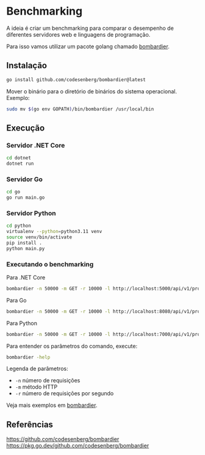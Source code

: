 # Benchmarking 

A ideia é criar um benchmarking para comparar o desempenho de diferentes servidores web e linguagens de programação.

Para isso vamos utilizar um pacote golang chamado [bombardier](https://github.com/codesenberg/bombardier).

## Instalação

```bash
go install github.com/codesenberg/bombardier@latest
```

Mover o binário para o diretório de binários do sistema operacional. Exemplo:
```bash
sudo mv $(go env GOPATH)/bin/bombardier /usr/local/bin
```

## Execução

### Servidor .NET Core
```bash
cd dotnet 
dotnet run
```

### Servidor Go
```bash
cd go
go run main.go
```

### Servidor Python
```bash
cd python
virtualenv --python=python3.11 venv
source venv/bin/activate
pip install .
python main.py
```

### Executando o benchmarking
Para .NET Core
```bash
bombardier -n 50000 -m GET -r 10000 -l http://localhost:5000/api/v1/products
```

Para Go
```bash
bombardier -n 50000 -m GET -r 10000 -l http://localhost:8080/api/v1/products
```

Para Python
```bash
bombardier -n 50000 -m GET -r 10000 -l http://localhost:7000/api/v1/products
```

Para entender os parâmetros do comando, execute:
```bash
bombardier -help
```

Legenda de parâmetros:
- `-n` número de requisições
- `-m` método HTTP
- `-r` número de requisições por segundo

Veja mais exemplos em [bombardier](https://pkg.go.dev/github.com/codesenberg/bombardier).

## Referências
https://github.com/codesenberg/bombardier  
https://pkg.go.dev/github.com/codesenberg/bombardier



